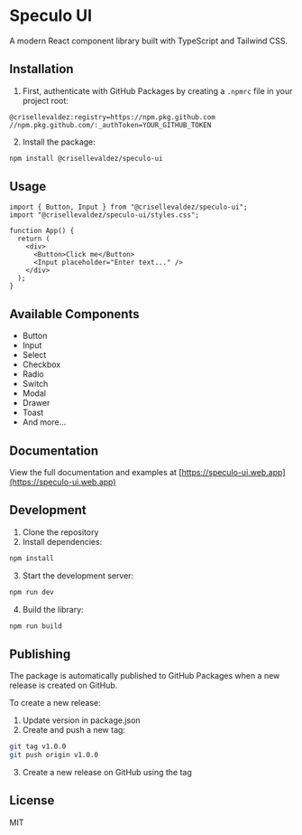 # Speculo UI

A modern React component library built with TypeScript and Tailwind CSS.

## Installation

1. First, authenticate with GitHub Packages by creating a `.npmrc` file in your project root:

```
@crisellevaldez:registry=https://npm.pkg.github.com
//npm.pkg.github.com/:_authToken=YOUR_GITHUB_TOKEN
```

2. Install the package:

```bash
npm install @crisellevaldez/speculo-ui
```

## Usage

```tsx
import { Button, Input } from "@crisellevaldez/speculo-ui";
import "@crisellevaldez/speculo-ui/styles.css";

function App() {
  return (
    <div>
      <Button>Click me</Button>
      <Input placeholder="Enter text..." />
    </div>
  );
}
```

## Available Components

- Button
- Input
- Select
- Checkbox
- Radio
- Switch
- Modal
- Drawer
- Toast
- And more...

## Documentation

View the full documentation and examples at [https://speculo-ui.web.app](https://speculo-ui.web.app)

## Development

1. Clone the repository
2. Install dependencies:

```bash
npm install
```

3. Start the development server:

```bash
npm run dev
```

4. Build the library:

```bash
npm run build
```

## Publishing

The package is automatically published to GitHub Packages when a new release is created on GitHub.

To create a new release:

1. Update version in package.json
2. Create and push a new tag:

```bash
git tag v1.0.0
git push origin v1.0.0
```

3. Create a new release on GitHub using the tag

## License

MIT
